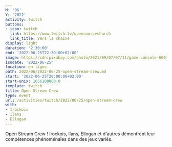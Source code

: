 ```yaml
---
M: '06'
Y: '2022'
activity: twitch
buttons:
- icon: twitch
  link: https://www.twitch.tv/opensourcechurch
  link_title: Vers la chaine
display: light
duration: '2:30:00'
end: '2022-06-25T22:30:00+02:00'
image: https://cdn.pixabay.com/photo/2021/09/07/07/11/game-console-6603120_960_720.jpg
isodate: '2022-06-25'
location: en ligne
path: 2022/06/2022-06-25-open-stream-crew.md
start: '2022-06-25T20:00:00+02:00'
start-unix: 1656180000.0
template: twitch
title: Open Stream Crew
type: event
url: /activities/twitch/2022/06/25/open-stream-crew
with:
- Irockois
- Ilans
- Ellogan
---
```

Open Stream Crew ! Irockois, Ilans, Ellogan et d'autres démontrent leur compétences phénoménales dans des jeux variés.